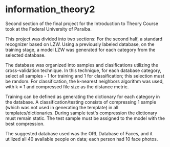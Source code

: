 # information_theory2
Second section of the final project for the Introduction to Theory Course took at the Federal University of Paraíba.

This project was divided into two sections: For the second half, a standard recognizer based on LZW. Using a previously labeled database, on the training stage, a model LZW was generated for each category from the selected database.

The database was organized into samples and clasifications utilizing the cross-validation technique. In this technique, for each database category, select all samples - 1 for training and 1 for classification; this selection must be random. For classification, the k-nearest neighbors algorithm was used, with k = 1 and compressed file size as the distance metric.

Training can be defined as generating the dictionary for each category in the database. A classification/testing consists of compressing 1 sample (which was not used in generating the template) in all templates/dictionaries. During sample test's compression the dictionary must remain static. The test sample must be assigned to the model with the best compression.

The suggested database used was the ORL Database of Faces, and it utilized all 40 available people on data; each person had 10 face photos.

